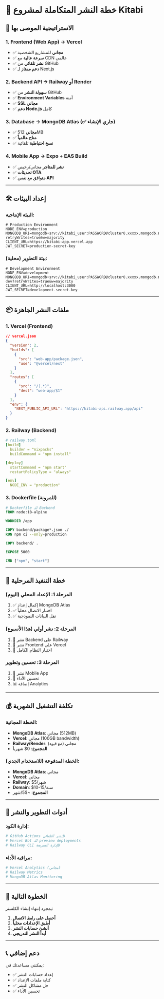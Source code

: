 # 🚀 خطة النشر المتكاملة لمشروع Kitabi

## 🎯 الاستراتيجية الموصى بها

### 1. **Frontend (Web App)** → Vercel
- ✅ **مجاني** للمشاريع الشخصية
- ✅ **سرعة عالية** مع CDN عالمي
- ✅ **نشر تلقائي** من GitHub
- ✅ **دعم ممتاز** لـ Next.js

### 2. **Backend API** → Railway أو Render
- ✅ **سهولة النشر** من GitHub
- ✅ **Environment Variables** آمنة
- ✅ **SSL مجاني**
- ✅ **دعم Node.js** كامل

### 3. **Database** → MongoDB Atlas (✅ جاري الإنشاء)
- ✅ **مجاني** 512MB
- ✅ **متاح عالمياً**
- ✅ **نسخ احتياطية** تلقائية

### 4. **Mobile App** → Expo + EAS Build
- ✅ **نشر للمتاجر** مجاني/رخيص
- ✅ **تحديثات OTA**
- ✅ **متوافق مع نفس API**

---

## 🛠️ إعداد البيئات

### البيئة الإنتاجية:
```env
# Production Environment
NODE_ENV=production
MONGODB_URI=mongodb+srv://kitabi_user:PASSWORD@cluster0.xxxxx.mongodb.net/kitabi?retryWrites=true&w=majority
CLIENT_URL=https://kitabi-app.vercel.app
JWT_SECRET=production-secret-key
```

### بيئة التطوير (محلية):
```env
# Development Environment  
NODE_ENV=development
MONGODB_URI=mongodb+srv://kitabi_user:PASSWORD@cluster0.xxxxx.mongodb.net/kitabi-dev?retryWrites=true&w=majority
CLIENT_URL=http://localhost:3000
JWT_SECRET=development-secret-key
```

---

## 📦 ملفات النشر الجاهزة

### 1. Vercel (Frontend)
```json
// vercel.json
{
  "version": 2,
  "builds": [
    {
      "src": "web-app/package.json",
      "use": "@vercel/next"
    }
  ],
  "routes": [
    {
      "src": "/(.*)",
      "dest": "web-app/$1"
    }
  ],
  "env": {
    "NEXT_PUBLIC_API_URL": "https://kitabi-api.railway.app/api"
  }
}
```

### 2. Railway (Backend)
```yaml
# railway.toml
[build]
  builder = "nixpacks"
  buildCommand = "npm install"

[deploy]
  startCommand = "npm start"
  restartPolicyType = "always"

[env]
  NODE_ENV = "production"
```

### 3. Dockerfile (للمرونة)
```dockerfile
# Dockerfile للـ Backend
FROM node:18-alpine

WORKDIR /app

COPY backend/package*.json ./
RUN npm ci --only=production

COPY backend/ .

EXPOSE 5000

CMD ["npm", "start"]
```

---

## 🎯 خطة التنفيذ المرحلية

### المرحلة 1: الإعداد المحلي (اليوم)
1. ✅ إكمال إعداد MongoDB Atlas
2. ✅ اختبار الاتصال محلياً
3. ✅ نقل البيانات النموذجية

### المرحلة 2: نشر أولي (هذا الأسبوع)
1. 🔄 نشر Backend على Railway
2. 🔄 نشر Frontend على Vercel  
3. 🔄 اختبار النظام الكامل

### المرحلة 3: تحسين وتطوير
1. 📱 نشر Mobile App
2. 🚀 تحسين الأداء
3. 📊 إضافة Analytics

---

## 💰 تكلفة التشغيل الشهرية

### الخطة المجانية:
- **MongoDB Atlas**: مجاني (512MB)
- **Vercel**: مجاني (100GB bandwidth)
- **Railway/Render**: مجاني (مع قيود)
- **المجموع**: 0$ شهرياً

### الخطة المدفوعة (للاستخدام الجدي):
- **MongoDB Atlas**: مجاني
- **Vercel**: مجاني  
- **Railway**: $5/شهر
- **Domain**: $10-15/سنة
- **المجموع**: ~$5/شهر

---

## 🔧 أدوات التطوير والنشر

### إدارة الكود:
```bash
# GitHub Actions للنشر التلقائي
# Vercel Bot للـ preview deployments  
# Railway CLI للإدارة السريعة
```

### مراقبة الأداء:
```bash
# Vercel Analytics (مجاني)
# Railway Metrics
# MongoDB Atlas Monitoring
```

---

## 🚀 الخطوة التالية

بمجرد إنتهاء إنشاء الكلستر:
1. **أحصل على رابط الاتصال**
2. **أطبق الإعدادات محلياً**  
3. **أنشئ حسابات النشر**
4. **أبدأ النشر التدريجي**

---

## 📞 دعم إضافي

يمكنني مساعدتك في:
- ✅ إعداد حسابات النشر
- ✅ كتابة ملفات الإعداد
- ✅ حل مشاكل النشر
- ✅ تحسين الأداء
